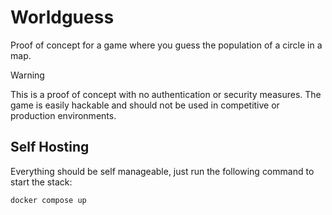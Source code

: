 # Worldguess

Proof of concept for a game where you guess the population of a circle in a map.

> [!WARNING]
> This is a proof of concept with no authentication or security measures. The game is easily hackable and should not be used in competitive or production environments.

## Self Hosting
Everything should be self manageable, just run the following command to start the stack:
```sh
docker compose up
```
